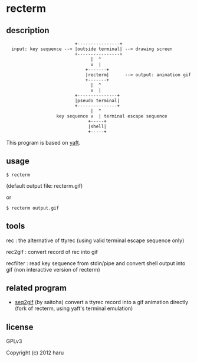 # recterm

## description

```
                          +----------------+
  input: key sequence --> |outside terminal| --> drawing screen
                          +----------------+
                                |  ^
                                v  |
                              +-------+
                              |recterm|      --> output: animation gif
                              +-------+
                                |  ^
                                v  | 
                          +---------------+
                          |pseudo terminal|
                          +---------------+
                                |  ^
                   key sequence v  | terminal escape sequence
                               +-----+
                               |shell|
                               +-----+
```

This program is based on [yaft](https://github.com/uobikiemukot/yaft).

## usage

```
$ recterm
```

(default output file: recterm.gif)

or

```
$ recterm output.gif
```

## tools

rec
:	the alternative of ttyrec (using valid terminal escape sequence only)

rec2gif
:	convert record of rec into gif

recfilter
:	read key sequence from stdin/pipe and convert shell output into gif (non interactive version of recterm) 

## related program

-	[seq2gif](https://github.com/saitoha/seq2gif) (by saitoha)
	convert a ttyrec record into a gif animation directly (fork of recterm, using yaft's terminal emulation)

## license

GPLv3

Copyright (c) 2012 haru <uobikiemukot at gmail dot com>
